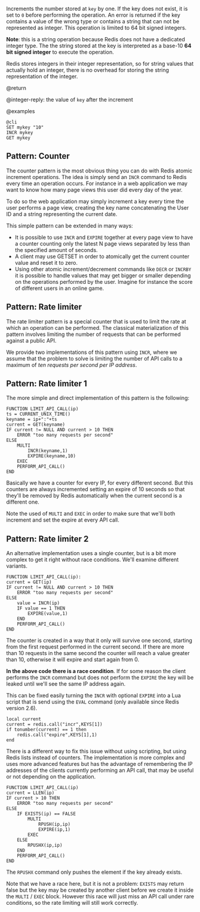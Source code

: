 Increments the number stored at `key` by one. If the key does not exist, it
is set to `0` before performing the operation. An error is returned if the
key contains a value of the wrong type or contains a string that can not be
represented as integer. This operation is limited to 64 bit signed integers.

**Note**: this is a string operation because Redis does not have a dedicated
integer type. The the string stored at the key is interpreted as a base-10 **64
bit signed integer** to execute the operation.

Redis stores integers in their integer representation, so for string values
that actually hold an integer, there is no overhead for storing the string
representation of the integer.

@return

@integer-reply: the value of `key` after the increment

@examples

    @cli
    SET mykey "10"
    INCR mykey
    GET mykey

## Pattern: Counter

The counter pattern is the most obvious thing you can do with Redis atomic
increment operations. The idea is simply send an `INCR` command to Redis every
time an operation occurs. For instance in a web application we may want to know
how many page views this user did every day of the year.

To do so the web application may simply increment a key every time the user
performs a page view, creating the key name concatenating the User ID and a
string representing the current date.

This simple pattern can be extended in many ways:

* It is possible to use `INCR` and `EXPIRE` together at every page view to have
  a counter counting only the latest N page views separated by less than the
  specified amount of seconds.
* A client may use GETSET in order to atomically get the current counter value
  and reset it to zero.
* Using other atomic increment/decrement commands like `DECR` or `INCRBY` it
  is possible to handle values that may get bigger or smaller depending on the
  operations performed by the user. Imagine for instance the score of different
  users in an online game.

## Pattern: Rate limiter

The rate limiter pattern is a special counter that is used to limit the rate
at which an operation can be performed. The classical materialization of this
pattern involves limiting the number of requests that can be performed against a
public API.

We provide two implementations of this pattern using `INCR`, where we assume
that the problem to solve is limiting the number of API calls to a maximum of
*ten requests per second per IP address*.

## Pattern: Rate limiter 1

The more simple and direct implementation of this pattern is the following:

    FUNCTION LIMIT_API_CALL(ip)
    ts = CURRENT_UNIX_TIME()
    keyname = ip+":"+ts
    current = GET(keyname)
    IF current != NULL AND current > 10 THEN
        ERROR "too many requests per second"
    ELSE
        MULTI
            INCR(keyname,1)
            EXPIRE(keyname,10)
        EXEC
        PERFORM_API_CALL()
    END

Basically we have a counter for every IP, for every different second. But this
counters are always incremented setting an expire of 10 seconds so that they'll
be removed by Redis automatically when the current second is a different one.

Note the used of `MULTI` and `EXEC` in order to make sure that we'll both
increment and set the expire at every API call.

## Pattern: Rate limiter 2

An alternative implementation uses a single counter, but is a bit more complex
to get it right without race conditions. We'll examine different variants.

    FUNCTION LIMIT_API_CALL(ip):
    current = GET(ip)
    IF current != NULL AND current > 10 THEN
        ERROR "too many requests per second"
    ELSE
        value = INCR(ip)
        IF value == 1 THEN
            EXPIRE(value,1)
        END
        PERFORM_API_CALL()
    END

The counter is created in a way that it only will survive one second, starting
from the first request performed in the current second. If there are more than
10 requests in the same second the counter will reach a value greater than 10,
otherwise it will expire and start again from 0.

**In the above code there is a race condition**. If for some reason the client
performs the `INCR` command but does not perform the `EXPIRE` the key will be
leaked until we'll see the same IP address again.

This can be fixed easily turning the `INCR` with optional `EXPIRE` into a Lua
script that is send using the `EVAL` command (only available since Redis version
2.6).

    local current
    current = redis.call("incr",KEYS[1])
    if tonumber(current) == 1 then
        redis.call("expire",KEYS[1],1)
    end

There is a different way to fix this issue without using scripting, but using
Redis lists instead of counters. The implementation is more complex and uses
more advanced features but has the advantage of remembering the IP addresses
of the clients currently performing an API call, that may be useful or not
depending on the application.

    FUNCTION LIMIT_API_CALL(ip)
    current = LLEN(ip)
    IF current > 10 THEN
        ERROR "too many requests per second"
    ELSE
        IF EXISTS(ip) == FALSE
            MULTI
                RPUSH(ip,ip)
                EXPIRE(ip,1)
            EXEC
        ELSE
            RPUSHX(ip,ip)
        END
        PERFORM_API_CALL()
    END

The `RPUSHX` command only pushes the element if the key already exists.

Note that we have a race here, but it is not a problem: `EXISTS` may return
false but the key may be created by another client before we create it inside
the `MULTI` / `EXEC` block. However this race will just miss an API call under
rare conditions, so the rate limiting will still work correctly.
